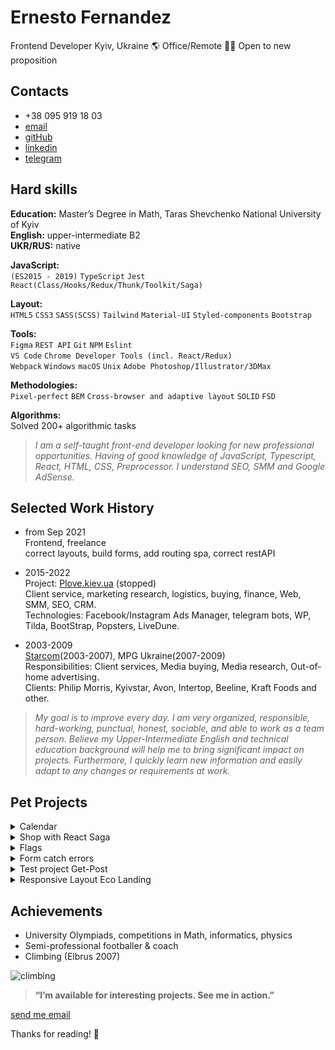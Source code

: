 # Ernesto Fernandez

Frontend Developer
Kyiv, Ukraine 🌎 Office/Remote 👨‍💻 Open to new proposition

## Contacts
   - +38 095 919 18 03
   - [email](mailto:ernesto.fernandez.job@gmail.com)
   - [gitHub](https://github.com/ErnestoFernandezUA)
   - [linkedin](https://www.linkedin.com/in/ernesto-fernandez-15699714a/)
   - [telegram](https://t.me/ernestofernandez)  


## Hard skills

**Education:** Master’s Degree in Math, Taras Shevchenko National University of Kyiv\
**English:** upper-intermediate B2\
**UKR/RUS:** native

**JavaScript:**  
`(ES2015 - 2019)` `TypeScript` `Jest`
`React(Class/Hooks/Redux/Thunk/Toolkit/Saga)`

**Layout:**  
`HTML5` `CSS3` `SASS(SCSS)`
`Tailwind` `Material-UI` `Styled-components` `Bootstrap`

**Tools:**  
`Figma` `REST API` `Git` `NPM` `Eslint`  
`VS Code` `Chrome Developer Tools (incl. React/Redux)`  
`Webpack` `Windows` `macOS` `Unix`
`Adobe Photoshop/Illustrator/3DMax`

**Methodologies:**  
`Pixel-perfect` `BEM`
`Cross-browser and adaptive layout`
`SOLID` `FSD`

**Algorithms:**  
Solved 200+ algorithmic tasks  


> _I am a self-taught front-end developer looking for new professional opportunities. 
> Having of good knowledge of JavaScript, Typescript, React, HTML, CSS, Preprocessor. 
> I understand SEO, SMM and Google AdSense._


## Selected Work History

* from Sep 2021\
  Frontend, freelance\
  correct layouts, build forms, add routing spa, correct restAPI

* 2015-2022\
  Project: [Plove.kiev.ua](http://plove.kiev.ua/) (stopped)\
  Client service, marketing research, logistics, buying, finance, Web, SMM, SEO,
CRM.\
  Technologies: Facebook/Instagram Ads Manager, telegram bots, WP, Tilda, BootStrap,
Popsters, LiveDune.

* 2003-2009\
[Starcom](https://publicisgroupe.com.ua/ua/brand/starcom/)(2003-2007), MPG Ukraine(2007-2009)\
Responsibilities: Client services, Media buying, Media research, Out-of-home advertising.\
Clients: Philip Morris, Kyivstar, Avon, Intertop, Beeline, Kraft Foods and other.


> _My goal is to improve every day. I am very organized, responsible, hard-working, punctual,
> honest, sociable, and able to work as a team person. Believe my Upper-Intermediate English
> and technical education background will help me to bring significant impact on projects.
> Furthermore, I quickly learn new information and easily adapt to any changes or
> requirements at work._



## Pet Projects
<details><summary>Calendar</summary><br/>

- [Demo](https://ernestofernandezua.github.io/react_calendar/)
- [Code](https://github.com/ErnestoFernandezUA/react_calendar)
- [Loom](https://www.loom.com/share/a541611e36c04e469fd4b07c64c8a603)
- Stack: TypeScript, React, Redux, toolkit, thunk, persist, axios, react-router-dom, axios, styled-components
<br/>

- ![Image_calendar](https://i.ibb.co/VVxZjBX/photo-2023-02-19-15-31-07.jpg)
</details>

<details><summary>Shop with React Saga</summary><br/>

- [Demo](https://ernestofernandezua.github.io/REACT_KITGLOBAL_TESTING_TASK/)
- [Code](https://github.com/ErnestoFernandezUA/REACT_KITGLOBAL_TESTING_TASK)
- Stack: TypeScript, React, Saga, Redux, toolkit, persist, axios, react-router-dom, axios, styled-components
<br/>

- ![Image_Saga](https://i.ibb.co/ZH1dDqC/photo-2023-03-01-07-56-45.jpg)
</details>

<details><summary>Flags</summary><br/>

- [Demo](https://ernestofernandezua.github.io/spa_react_styled-components/)
- [Code](https://github.com/ErnestoFernandezUA/spa_react_styled-components)
- Stack: TypeScript, React, redux, toolkit, thunk, persist, axios, react-router-dom, axios, styled-components
<br/>

![Image_flags](https://i.ibb.co/dtrvYLY/photo-2023-02-19-15-42-36.jpg)
</details>

<details><summary>Form catch errors</summary><br/>

- [Demo](https://ernestofernandezua.github.io/react__test-scelty/)
- [Code](https://github.com/ErnestoFernandezUA/react__test-scelty)
- Stack: TypeScript, React, redux, toolkit, thunk, persist, axios, react-router-dom, axios
<br/>

- ![Image_form_catch_errors](https://i.ibb.co/BfMt6hx/photo-2023-02-19-15-43-35.jpg)
</details>

<details><summary>Test project Get-Post</summary><br/>

- [Demo](https://ernestofernandezua.github.io/react_test-project-post-get-token/)
- [Code](https://github.com/ErnestoFernandezUA/react_test-project-post-get-token)
- Stack: TypeScript, React, redux, toolkit, thunk, persist, axios, react-router-dom, axios
<br/>

- ![Image_get_post](https://i.ibb.co/Tt3Q0TQ/photo-2023-02-19-15-51-29.jpg)
</details>

<details><summary>Responsive Layout Eco Landing</summary><br/>

- [Demo](https://ernestofernandezua.github.io/eco-landing/)\
- [Code](https://github.com/ErnestoFernandezUA/eco-landing)\
- Stack: HTML, SCSS, BEM\

<br/>
- ![Image_eco](https://i.ibb.co/x2Fk8Bg/photo-2023-02-19-15-55-40.jpg)
</details>

<!-- ### Calendar
[Demo](https://ernestofernandezua.github.io/react_calendar/)
[Code](https://github.com/ErnestoFernandezUA/react_calendar)
[Loom](https://www.loom.com/share/a541611e36c04e469fd4b07c64c8a603)
Stack: TypeScript, React, Redux, toolkit, thunk, persist, axios, react-router-dom, axios, styled-components\
![Image_calendar](https://i.ibb.co/VVxZjBX/photo-2023-02-19-15-31-07.jpg)


### Shop with React Saga
[Demo](https://ernestofernandezua.github.io/REACT_KITGLOBAL_TESTING_TASK/)
[Code](https://github.com/ErnestoFernandezUA/REACT_KITGLOBAL_TESTING_TASK)
Stack: TypeScript, React, Saga, Redux, toolkit, persist, axios, react-router-dom, axios, styled-components
![Image_Saga](https://i.ibb.co/ZH1dDqC/photo-2023-03-01-07-56-45.jpg)


### Flags
[Demo](https://ernestofernandezua.github.io/spa_react_styled-components/)
[Code](https://github.com/ErnestoFernandezUA/spa_react_styled-components)
Stack: TypeScript, React, redux, toolkit, thunk, persist, axios, react-router-dom, axios, styled-components
![Image_flags](https://i.ibb.co/dtrvYLY/photo-2023-02-19-15-42-36.jpg) -->

<!-- ### Form catch errors
[Demo](https://ernestofernandezua.github.io/react__test-scelty/)\
[Code](https://github.com/ErnestoFernandezUA/react__test-scelty)\
Stack: TypeScript, React, redux, toolkit, thunk, persist, axios, react-router-dom, axios\
![Image_form_catch_errors](https://i.ibb.co/BfMt6hx/photo-2023-02-19-15-43-35.jpg) -->

<!-- ### Test project Get-Post
[Demo](https://ernestofernandezua.github.io/react_test-project-post-get-token/)\
[Code](https://github.com/ErnestoFernandezUA/react_test-project-post-get-token)\
Stack: TypeScript, React, redux, toolkit, thunk, persist, axios, react-router-dom, axios\
![Image_get_post](https://i.ibb.co/Tt3Q0TQ/photo-2023-02-19-15-51-29.jpg) -->

<!-- ### Responsive Layout Eco Landing
[Demo](https://ernestofernandezua.github.io/eco-landing/)\
[Code](https://github.com/ErnestoFernandezUA/eco-landing)\
Stack: HTML, SCSS, BEM\
![Image_eco](https://i.ibb.co/x2Fk8Bg/photo-2023-02-19-15-55-40.jpg) -->


##  Achievements
- University Olympiads, competitions in Math, informatics, physics
- Semi-professional footballer & coach
- Climbing (Elbrus 2007)

![climbing](https://i.ibb.co/5KBGhVF/DSC-0330.jpg)


>**“I’m available for interesting projects. See me in action.”**


[send me email](mailto:ernesto.fernandez.job@gmail.com) 

Thanks for reading! 👋